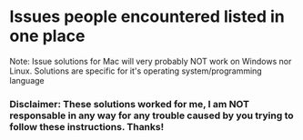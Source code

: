 # Issues people encountered listed in one place

Note: Issue solutions for Mac will very probably NOT work on Windows nor Linux. Solutions are specific for it's operating system/programming language

### Disclaimer: These solutions worked for me, I am NOT responsable in any way for any trouble caused by you trying to follow these instructions. Thanks!
